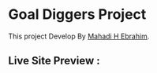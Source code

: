 # Goal Diggers Project

This project Develop By [Mahadi H Ebrahim](https://ebrahim.xyz).

## Live Site Preview : 

